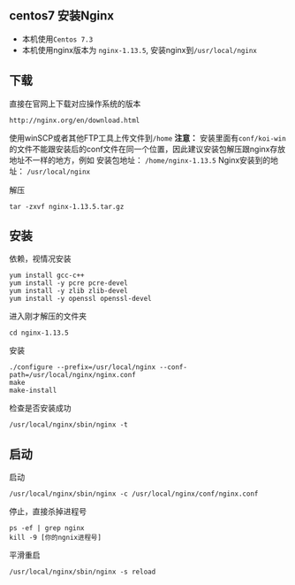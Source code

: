 ## centos7 安装Nginx

* 本机使用`Centos 7.3`
* 本机使用nginx版本为 `nginx-1.13.5`, 安装nginx到`/usr/local/nginx`

## 下载
直接在官网上下载对应操作系统的版本

    http://nginx.org/en/download.html
使用winSCP或者其他FTP工具上传文件到`/home`
**注意：** 安装里面有`conf/koi-win`的文件不能跟安装后的conf文件在同一个位置，因此建议安装包解压跟nginx存放地址不一样的地方，例如
安装包地址： `/home/nginx-1.13.5`
Nginx安装到的地址： `/usr/local/nginx`

解压

    tar -zxvf nginx-1.13.5.tar.gz

## 安装
依赖，视情况安装
    
    yum install gcc-c++
	yum install -y pcre pcre-devel
	yum install -y zlib zlib-devel
    yum install -y openssl openssl-devel
    
进入刚才解压的文件夹

    cd nginx-1.13.5
    
安装

    ./configure --prefix=/usr/local/nginx --conf-path=/usr/local/nginx/nginx.conf
    make
    make-install

检查是否安装成功

    /usr/local/nginx/sbin/nginx -t
    
## 启动
启动

    /usr/local/nginx/sbin/nginx -c /usr/local/nginx/conf/nginx.conf 
    
停止，直接杀掉进程号
    
    ps -ef | grep nginx
    kill -9 [你的ngnix进程号]
    
平滑重启

    /usr/local/nginx/sbin/nginx -s reload 